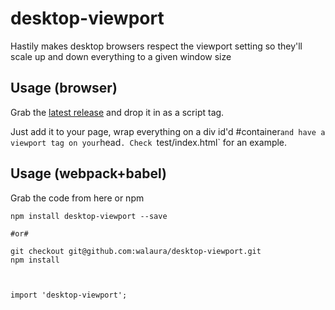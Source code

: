 # desktop-viewport
Hastily makes desktop browsers respect the viewport setting so they'll scale up and down everything to a given window size


## Usage (browser)
Grab the [latest release](https://github.com/walaura/desktop-viewport/releases) and drop it in as a script tag.

Just add it to your page, wrap everything on a div id'd #container` and have a viewport tag on your `head`. Check `test/index.html` for an example.


## Usage (webpack+babel)
Grab the code from here or npm

    npm install desktop-viewport --save

    #or#

    git checkout git@github.com:walaura/desktop-viewport.git
    npm install



    import 'desktop-viewport';
